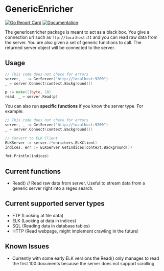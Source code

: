 # GenericEnricher

[![Go Report Card](https://goreportcard.com/badge/github.com/vertoforce/genericenricher)](https://goreportcard.com/report/github.com/vertoforce/genericenricher)
[![Documentation](https://godoc.org/github.com/vertoforce/genericenricher?status.svg)](https://godoc.org/github.com/vertoforce/genericenricher)


The genericenricher package is meant to act as a black box.
You give a connection url such as `ftp://localhost:21` and you can read raw data from the server.  You are also given a set of generic functions to call.  The returned server object will be connected to the server.

## Usage

```go
// This code does not check for errors
server, _ := GetServer("http://localhost:9200")
_ = server.Connect(context.Background())

p := make([]byte, 10)
read, _ = server.Read(p)
```

You can also run **specific functions** if you know the server type.  For example:

```go
// This code does not check for errors
server, _ := GetServer("http://localhost:9200")
_ = server.Connect(context.Background())

// Convert to ELK Client
ELKServer := server.(*enrichers.ELKClient)
indices, err := ELKServer.GetIndices(context.Background())

fmt.Println(indices)
```

## Current functions

- Read() // Read raw data from server.  Useful to stream data from a generic server right into a regex search.

## Current supported server types

- FTP (Looking at file data)
- ELK (Looking at data in indices)
- SQL (Reading data in database tables)
- HTTP (Read webpage, might implement crawling in the future)

## Known Issues

- Currently with some early ELK versions the Read() only manages to read the first 100 documents because the server does not support scrolling
